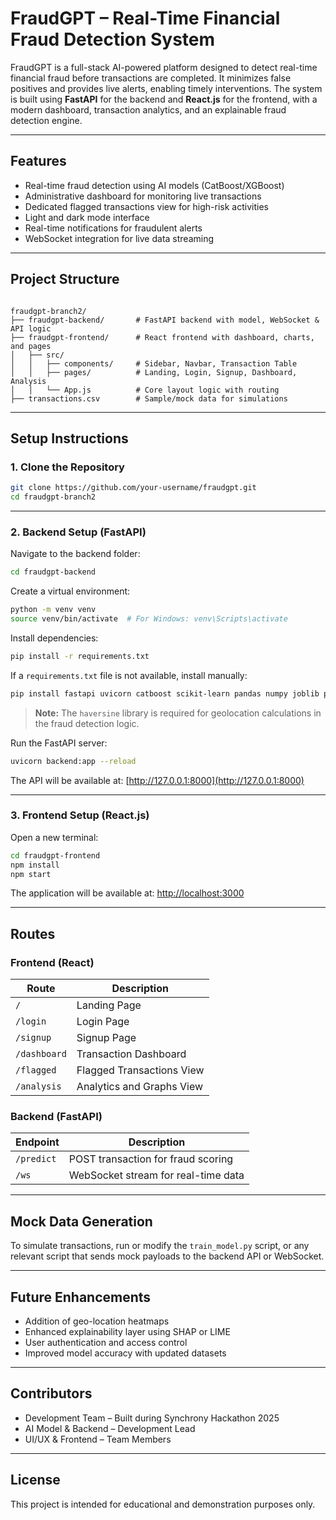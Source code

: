 
# FraudGPT – Real-Time Financial Fraud Detection System

FraudGPT is a full-stack AI-powered platform designed to detect real-time financial fraud before transactions are completed. It minimizes false positives and provides live alerts, enabling timely interventions. The system is built using **FastAPI** for the backend and **React.js** for the frontend, with a modern dashboard, transaction analytics, and an explainable fraud detection engine.

---

## Features

- Real-time fraud detection using AI models (CatBoost/XGBoost)  
- Administrative dashboard for monitoring live transactions  
- Dedicated flagged transactions view for high-risk activities  
- Light and dark mode interface  
- Real-time notifications for fraudulent alerts  
- WebSocket integration for live data streaming  

---

## Project Structure

```

fraudgpt-branch2/
├── fraudgpt-backend/       # FastAPI backend with model, WebSocket & API logic
├── fraudgpt-frontend/      # React frontend with dashboard, charts, and pages
│   ├── src/
│   │   ├── components/     # Sidebar, Navbar, Transaction Table
│   │   ├── pages/          # Landing, Login, Signup, Dashboard, Analysis
│   │   └── App.js          # Core layout logic with routing
├── transactions.csv        # Sample/mock data for simulations

````

---

## Setup Instructions

### 1. Clone the Repository

```bash
git clone https://github.com/your-username/fraudgpt.git
cd fraudgpt-branch2
````

---

### 2. Backend Setup (FastAPI)

Navigate to the backend folder:

```bash
cd fraudgpt-backend
```

Create a virtual environment:

```bash
python -m venv venv
source venv/bin/activate  # For Windows: venv\Scripts\activate
```

Install dependencies:

```bash
pip install -r requirements.txt
```

If a `requirements.txt` file is not available, install manually:

```bash
pip install fastapi uvicorn catboost scikit-learn pandas numpy joblib python-multipart haversine
```

> **Note:** The `haversine` library is required for geolocation calculations in the fraud detection logic.

Run the FastAPI server:

```bash
uvicorn backend:app --reload
```

The API will be available at:
[http://127.0.0.1:8000](http://127.0.0.1:8000)

---

### 3. Frontend Setup (React.js)

Open a new terminal:

```bash
cd fraudgpt-frontend
npm install
npm start
```

The application will be available at:
[http://localhost:3000](http://localhost:3000)

---

## Routes

### Frontend (React)

| Route        | Description               |
| ------------ | ------------------------- |
| `/`          | Landing Page              |
| `/login`     | Login Page                |
| `/signup`    | Signup Page               |
| `/dashboard` | Transaction Dashboard     |
| `/flagged`   | Flagged Transactions View |
| `/analysis`  | Analytics and Graphs View |

### Backend (FastAPI)

| Endpoint   | Description                         |
| ---------- | ----------------------------------- |
| `/predict` | POST transaction for fraud scoring  |
| `/ws`      | WebSocket stream for real-time data |

---

## Mock Data Generation

To simulate transactions, run or modify the `train_model.py` script, or any relevant script that sends mock payloads to the backend API or WebSocket.

---

## Future Enhancements

* Addition of geo-location heatmaps
* Enhanced explainability layer using SHAP or LIME
* User authentication and access control
* Improved model accuracy with updated datasets

---

## Contributors

* Development Team – Built during Synchrony Hackathon 2025
* AI Model & Backend – Development Lead
* UI/UX & Frontend – Team Members

---

## License

This project is intended for educational and demonstration purposes only.

```

